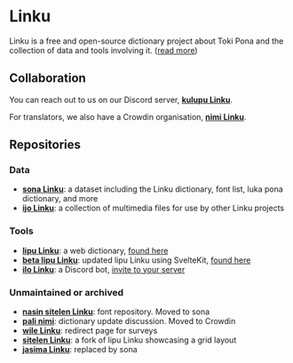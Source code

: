 # Linku

Linku is a free and open-source dictionary project about Toki Pona and the collection of data and tools involving it. ([read more](https://sona.pona.la/wiki/Linku))

## Collaboration

You can reach out to us on our Discord server, **[kulupu Linku](https://discord.gg/A3ZPqnHHsy)**.

For translators, we also have a Crowdin organisation, **[nimi Linku](https://nimi.linku.la)**.

## Repositories

### Data

* **[sona Linku](https://github.com/lipu-linku/sona)**: a dataset including the Linku dictionary, font list, luka pona dictionary, and more
* **[ijo Linku](https://github.com/lipu-linku/ijo)**: a collection of multimedia files for use by other Linku projects

### Tools

* **[lipu Linku](https://github.com/lipu-linku/lipu-pini)**: a web dictionary, [found here](https://linku.la)
* **[beta lipu Linku](https://github.com/lipu-linku/lipu)**: updated lipu Linku using SvelteKit, [found here](https://beta.linku.la)
* **[ilo Linku](https://github.com/lipu-linku/ilo)**: a Discord bot, [invite to your server](https://discord.com/oauth2/authorize?client_id=901910020701163522&permissions=277025441792&scope=applications.commands%20bot)

### Unmaintained or archived

* **[nasin sitelen Linku](https://github.com/lipu-linku/nasin-sitelen)**: font repository. Moved to sona
* **[pali nimi](https://github.com/lipu-linku/pali-nimi)**: dictionary update discussion. Moved to Crowdin
* **[wile Linku](https://github.com/lipu-linku/wile)**: redirect page for surveys
* **[sitelen Linku](https://github.com/lipu-linku/sitelen)**: a fork of lipu Linku showcasing a grid layout
* **[jasima Linku](https://github.com/lipu-linku/jasima)**: replaced by sona

